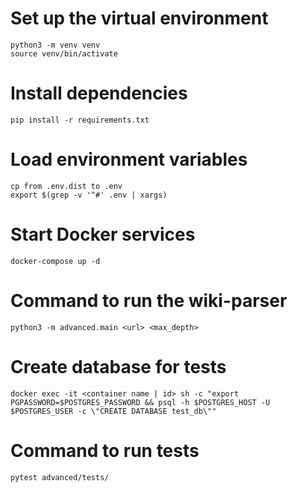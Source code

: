 # Set up the virtual environment

```
python3 -m venv venv
source venv/bin/activate
````

# Install dependencies

```pip install -r requirements.txt```

# Load environment variables

```
cp from .env.dist to .env 
export $(grep -v '^#' .env | xargs)
```

# Start Docker services

```docker-compose up -d```

# Command to run the wiki-parser

```python3 -m advanced.main <url> <max_depth>```

# Create database for tests

```docker exec -it <container name | id> sh -c "export PGPASSWORD=$POSTGRES_PASSWORD && psql -h $POSTGRES_HOST -U $POSTGRES_USER -c \"CREATE DATABASE test_db\""```

# Command to run tests

```pytest advanced/tests/```
